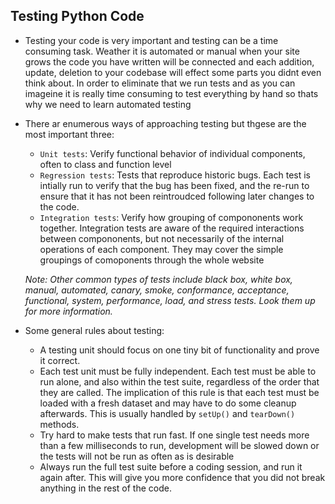 ## Testing Python Code

- Testing your code is very important and testing can be a time consuming task. Weather it is automated or manual when your site grows the code you have written will be connected and each addition, update, deletion to your codebase will effect some parts you didnt even think about. In order to eliminate that we run tests and as you can imageine it is really time consuming to test everything by hand so thats why we need to learn automated testing

- There ar enumerous ways of approaching testing but thgese are the most important three:
  - `Unit tests`: Verify functional behavior of individual components, often to class and function level
  - `Regression tests`: Tests that reproduce historic bugs. Each test is intially run to verify that the bug has been fixed, and the re-run to ensure that it has not been reintroudced following later changes to the code.
  - `Integration tests`:  Verify how grouping of compononents work together. Integration tests are aware of the required interactions between compononents, but not necessarily of the internal operations of each component. They may cover the simple groupings of comoponents through the whole website
  
  *Note: Other common types of tests include black box, white box, manual, automated, canary, smoke, conformance, acceptance, functional, system, performance, load, and stress tests. Look them up for more information.*
  
- Some general rules about testing:
  - A testing unit should focus on one tiny bit of functionality and prove it correct.
  - Each test unit must be fully independent. Each test must be able to run alone, and also within the test suite, regardless of the order that they are called. The implication of this rule is that each test must be loaded with a fresh dataset and may have to do some cleanup afterwards. This is usually handled by `setUp()` and `tearDown()` methods.
  - Try hard to make tests that run fast. If one single test needs more than a few milliseconds to run, development will be slowed down or the tests will not be run as often as is desirable
  - Always run the full test suite before a coding session, and run it again after. This will give you more confidence that you did not break anything in the rest of the code.
